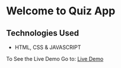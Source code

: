 # Welcome to Quiz App

## Technologies Used
- HTML, CSS & JAVASCRIPT

To See the Live Demo Go to: [Live Demo](https://pnsvn3035.github.io/quiz-app/)

